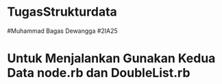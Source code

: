 # TugasStrukturdata
#Muhammad Bagas Dewangga
#2IA25
# Untuk Menjalankan Gunakan Kedua Data node.rb dan DoubleList.rb
